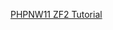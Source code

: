 [PHPNW11 ZF2 Tutorial](http://conference.phpnw.org.uk/phpnw11/tutorial-day/tutorial-day-zend-framework-2/)
